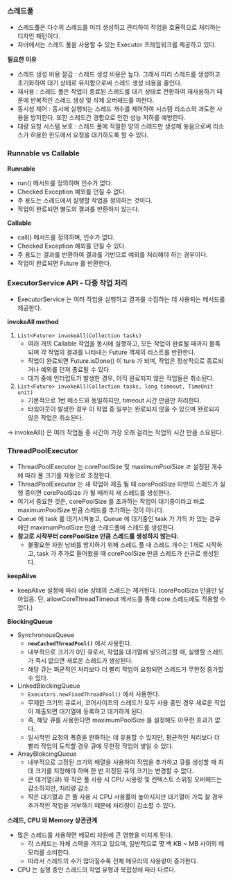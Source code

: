 ### 스레드풀

- 스레드풀은 다수의 스레드를 미리 생성하고 관리하여 작업을 호율적으로 처리하는 디자인 패턴이다.
- 자바에서는 스레드 풀을 사용할 수 있는 Executor 프레임워크를 제공하고 있다.

**필요한 이유**

- 스레드 생성 비용 절감 : 스레드 생성 비용은 높다. 그래서 미리 스레드를 생성하고 초기화하여 대기 상태로 유지함으로써 스레드 생성 비용을 줄인다.
- 재사용 : 스레드 풀은 작업이 종료된 스레드를 대기 상태로 전환하여 재사용하기 때문에 반복적인 스레드 생성 및 삭제 오버헤드를 피한다.
- 동시성 제어 : 동시에 실행되는 스레드 개수를 제어하여 시스템 리소스의 과도한 사용을 방지한다. 또한 스레드간 경합으로 인한 성능 저하를 예방한다.
- 대량 요청 시스템 보호 : 스레드 풀에 적절한 양의 스레드만 생성해 놓음으로써 리소스가 허용한 한도에서 요청을 대기하도록 할 수 있다.

### **Runnable vs Callable**

**Runnable**

- run() 메서드를 정의하며 인수가 없다.
- Checked Exception 예외를 던질 수 없다.
- 주 용도는 스레드에서 실행할 작업을 정의하는 것이다.
- 작업이 완료되면 별도의 결과를 반환하지 않는다.

**Callable**

- call() 메서드를 정의하며, 인수가 없다.
- Checked Exception 예외를 던질 수 있다.
- 주 용도는 결과를 반환하여 결과를 기반으로 예외를 처리해야 하는 경우이다.
- 작업이 완료되면 Future 를 반환한다.

### ExecutorService API - 다중 작업 처리

- ExecutorService 는 여러 작업을 실행하고 결과를 수집하는 데 사용되는 메서드를 제공한다.

**invokeAll method**

1. `List<Future> invokeAll(Collection tasks)` 
    - 여러 개의 Callable 작업을 동시에 실행하고, 모든 작업이 완료될 때까지 블록되며 각 작업의 결과를 나타내는 Future 객체의 리스트를 반환한다.
    - 작업이 완료되면 Future.isDone() 이 ture 가 되며, 작업은 정상적으로 종료되거나 예외를 던져 종료될 수 있다.
    - 대기 중에 인터럽트가 발생한 경우, 아직 완료되지 않은 작업들은 취소된다.
2. `List<Future> invokeAll(Collection tasks, long timeout, TimeUnit unit)` 
    - 기본적으로 1번 메소드와 동일하지만, timeout 시간 만큼만 처리한다.
    - 타임아웃이 발생한 경우 이 작업 중 일부는 완료되지 않을 수 있으며 완료되지 않은 작업은 취소된다.

→ invokeAll() 은 여러 작업들 중 시간이 가장 오래 걸리는 작업의 시간 만큼 소요된다.

### ThreadPoolExecutor

- ThreadPoolExecutor 는 corePoolSize 및 maximumPoolSize ㄹ 설정된 개수에 따라 풀 크기를 자동으로 조정한다.
- ThreadPoolExecutor 는 새 작업이 제출 될 때 corePoolSize 미만의 스레드가 실행 중이면 corePoolSize 가 될 때까지 새 스레드를 생성한다.
- 여기서 중요한 것은, corePoolSize 를 초과하는 작업이 대기중이라고 바로 maximumPoolSize 만큼 스레드를 추가하는 것이 아니다.
- Queue 에 task 를 대기시켜놓고, Queue 에 대기중인 task 가 가득 차 있는 경우에만 maximumPoolSize 만큼 스레드풀에 스레드를 생성한다.
- **참고로 시작부터 corePoolSize 만큼 스레드를 생성하지 않는다.**
    - 불필요한 자원 낭비를 방지하기 위해 스레드 풀 내 스레드 개수는 1개로 시작하고, task 가 추가로 들어왔을 때 corePoolSize 만큼 스레드가 신규로 생성된다.

**keepAlive**

- keepAlive 설정에 따라 idle 상태의 스레드는 제거된다. (corePoolSize 만큼만 남아있음. 단, allowCoreThreadTimeout 메서드를 통해 core 스레드에도 적용할 수 있다.)

**BlockingQueue**

- SynchronousQueue
    - **`newCachedThreadPool()`** 에서 사용한다.
    - 내부적으로 크기가 0인 큐로서, 작업을 대기열에 넣으려고할 때, 실행할 스레드가 즉시 없으면 새로운 스레드가 생성된다.
    - 해당 큐는 펴균적인 처리보다 더 빨리 작업이 요청되면 스레드가 무한정 증가할 수 있다.
- LinkedBlockingQueue
    - `Executors.newFixedThreadPool()` 에서 사용한다.
    - 무제한 크기의 큐로서, 코어사이즈의 스레드가 모두 사용 중인 경우 새로운 작업이 제출되면 대기열에 등록하고 대기하게 된다.
    - 즉, 해당 큐를 사용한다면 maximumPoolSize 를 설정해도 아무런 효과가 없다.
    - 일시적인 요청의 폭증을 완화하는 데 유용할 수 있지만, 평균적인 처리보다 더 빨리 작업이 도착할 경우 큐에 무한정 작업이 쌓일 수 있다.
- ArrayBlokcingQueue
    - 내부적으로 고정된 크기의 배열을 사용하여 작업을 추가하고 큐를 생성할 때 최대 크기를 지정해야 하며 한 번 지정된 큐의 크기는 변경할 수 없다.
    - 큰 대기열(큐) 와 작은 풀 사용 시 CPU 사용량 및 컨텍스트 스위칭 오버헤드는 감소하지만, 처리량 감소
    - 작은 대기열과 큰 풀 사용 시 CPU 사용률이 높아지지만 대기열이 가득 찰 경우 추가적인 작업을 거부하기 때문에 처리량이 감소할 수 있다.

**스레드, CPU 와 Memory 상관관계**

- 많은 스레드를 사용하면 메모리 자원에 큰 영향을 미치게 된다.
    - 각 스레드는 자체 스택을 가지고 있으며, 일반적으로 몇 백 KB ~ MB 사이의 메모리를 소비한다.
    - 따라서 스레드의 수가 많아질수록 전체 메모리의 샤용량이 증가한다.
- CPU 는 실행 중인 스레드의 작업 유형과 복잡성에 따라 다르다.
